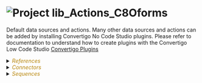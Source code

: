 
# ![](https://github.com/convertigo/convertigo/blob/develop/engine/src/com/twinsoft/convertigo/beans/core/images/project_color_16x16.png?raw=true "Project") lib_Actions_C8Oforms

Default data sources and actions. Many other data sources and actions can be added by installing Convertigo No Code Studio plugins. Please refer to documentation to understand how to create plugins with the Convertigo Low Code Studio <a href='https://doc.convertigo.com/documentation/latest/no-code-forms/creating-data-for-c8o-forms/' target='_blank'>Convertigo Plugins</a>

<details><summary><span style="color:DarkGoldenRod"><i>References</i></span></summary><blockquote><p>


## ![](https://github.com/convertigo/convertigo/blob/develop/engine/src/com/twinsoft/convertigo/beans/references/images/ProjectSchemaReference_16x16.png?raw=true "ProjectSchemaReference") C8Oforms


see [readme](https://github.com/convertigo/C8oForms/tree/hotfix/2.0.50.X#readme)
</p></blockquote></details>

<details><summary><span style="color:DarkGoldenRod"><i>Connectors</i></span></summary><blockquote><p>


<details><summary><b>c8oforms_forms_reponses_backup</b></summary><blockquote><p>


## ![](https://github.com/convertigo/convertigo/blob/develop/engine/src/com/twinsoft/convertigo/beans/connectors/images/fullsyncconnector_color_16x16.png?raw=true "FullSyncConnector") c8oforms_forms_reponses_backup



<details><summary><span style="color:DarkGoldenRod"><i>Transactions</i></span></summary><blockquote><p>


<details><summary><b>FormResponsesDocument</b></summary><blockquote><p>


### ![](https://github.com/convertigo/convertigo/blob/develop/engine/src/com/twinsoft/convertigo/beans/transactions/couchdb/images/postdocument_color_16x16.png?raw=true "PostDocumentTransaction") FormResponsesDocument



<span style="color:DarkGoldenRod">Variables</span>

<table>
<tr>
<th>
name
</th>
<th>
comment
</th>
</tr>
<tr>
<td>
<img src="https://github.com/convertigo/convertigo/blob/develop/engine/src/com/twinsoft/convertigo/beans/variables/images/variable_color_16x16.png?raw=true "  alt="RequestableVariable" >&nbsp;data
</td>
<td>

</td>
</tr>
<tr>
<td>
<img src="https://github.com/convertigo/convertigo/blob/develop/engine/src/com/twinsoft/convertigo/beans/variables/images/variable_color_16x16.png?raw=true "  alt="RequestableVariable" >&nbsp;parent
</td>
<td>

</td>
</tr>
</table>

</p></blockquote></details>

<details><summary><b>GetServerInfo</b></summary><blockquote><p>


### ![](https://github.com/convertigo/convertigo/blob/develop/engine/src/com/twinsoft/convertigo/beans/transactions/couchdb/images/getserverinfo_color_16x16.png?raw=true "GetServerInfoTransaction") GetServerInfo


</p></blockquote></details>

<details><summary><b>OriginalFormDocument</b></summary><blockquote><p>


### ![](https://github.com/convertigo/convertigo/blob/develop/engine/src/com/twinsoft/convertigo/beans/transactions/couchdb/images/postdocument_color_16x16.png?raw=true "PostDocumentTransaction") OriginalFormDocument



<span style="color:DarkGoldenRod">Variables</span>

<table>
<tr>
<th>
name
</th>
<th>
comment
</th>
</tr>
<tr>
<td>
<img src="https://github.com/convertigo/convertigo/blob/develop/engine/src/com/twinsoft/convertigo/beans/variables/images/variable_color_16x16.png?raw=true "  alt="RequestableVariable" >&nbsp;_id
</td>
<td>

</td>
</tr>
<tr>
<td>
<img src="https://github.com/convertigo/convertigo/blob/develop/engine/src/com/twinsoft/convertigo/beans/variables/images/variable_color_16x16.png?raw=true "  alt="RequestableVariable" >&nbsp;data
</td>
<td>

</td>
</tr>
</table>

</p></blockquote></details>
</p></blockquote></details>
</p></blockquote></details>

<details><summary><b>CNN</b></summary><blockquote><p>


## ![](https://github.com/convertigo/convertigo/blob/develop/engine/src/com/twinsoft/convertigo/beans/connectors/images/httpconnector_color_16x16.png?raw=true "HttpConnector") CNN



<details><summary><span style="color:DarkGoldenRod"><i>Transactions</i></span></summary><blockquote><p>


<details><summary><b>Default_transaction</b></summary><blockquote><p>


### ![](https://github.com/convertigo/convertigo/blob/develop/engine/src/com/twinsoft/convertigo/beans/transactions/images/httptransaction_color_16x16.png?raw=true "HttpTransaction") Default_transaction


</p></blockquote></details>

<details><summary><b>getNews</b></summary><blockquote><p>


### ![](https://github.com/convertigo/convertigo/blob/develop/engine/src/com/twinsoft/convertigo/beans/transactions/images/xmlhttptransaction_color_16x16.png?raw=true "XmlHttpTransaction") getNews


</p></blockquote></details>
</p></blockquote></details>
</p></blockquote></details>

<details><summary><b>SQL_mariadb</b></summary><blockquote><p>


## ![](https://github.com/convertigo/convertigo/blob/develop/engine/src/com/twinsoft/convertigo/beans/connectors/images/sqlconnector_color_16x16.png?raw=true "SqlConnector") SQL_mariadb



<details><summary><span style="color:DarkGoldenRod"><i>Transactions</i></span></summary><blockquote><p>


<details><summary><b>Default_transaction</b></summary><blockquote><p>


### ![](https://github.com/convertigo/convertigo/blob/develop/engine/src/com/twinsoft/convertigo/beans/transactions/images/sqltransaction_color_16x16.png?raw=true "SqlTransaction") Default_transaction


</p></blockquote></details>

<details><summary><b>get_responses_by_form</b></summary><blockquote><p>


### ![](https://github.com/convertigo/convertigo/blob/develop/engine/src/com/twinsoft/convertigo/beans/transactions/images/sqltransaction_color_16x16.png?raw=true "SqlTransaction") get_responses_by_form



<span style="color:DarkGoldenRod">Variables</span>

<table>
<tr>
<th>
name
</th>
<th>
comment
</th>
</tr>
<tr>
<td>
<img src="https://github.com/convertigo/convertigo/blob/develop/engine/src/com/twinsoft/convertigo/beans/variables/images/variable_color_16x16.png?raw=true "  alt="RequestableVariable" >&nbsp;sql_formID
</td>
<td>

</td>
</tr>
<tr>
<td>
<img src="https://github.com/convertigo/convertigo/blob/develop/engine/src/com/twinsoft/convertigo/beans/variables/images/variable_color_16x16.png?raw=true "  alt="RequestableVariable" >&nbsp;sql_TBName
</td>
<td>

</td>
</tr>
</table>

</p></blockquote></details>

<details><summary><b>saveResponse</b></summary><blockquote><p>


### ![](https://github.com/convertigo/convertigo/blob/develop/engine/src/com/twinsoft/convertigo/beans/transactions/images/sqltransaction_color_16x16.png?raw=true "SqlTransaction") saveResponse



<span style="color:DarkGoldenRod">Variables</span>

<table>
<tr>
<th>
name
</th>
<th>
comment
</th>
</tr>
<tr>
<td>
<img src="https://github.com/convertigo/convertigo/blob/develop/engine/src/com/twinsoft/convertigo/beans/variables/images/variable_color_16x16.png?raw=true "  alt="RequestableVariable" >&nbsp;response
</td>
<td>

</td>
</tr>
<tr>
<td>
<img src="https://github.com/convertigo/convertigo/blob/develop/engine/src/com/twinsoft/convertigo/beans/variables/images/variable_color_16x16.png?raw=true "  alt="RequestableVariable" >&nbsp;sql_DBName
</td>
<td>

</td>
</tr>
<tr>
<td>
<img src="https://github.com/convertigo/convertigo/blob/develop/engine/src/com/twinsoft/convertigo/beans/variables/images/variable_color_16x16.png?raw=true "  alt="RequestableVariable" >&nbsp;sql_TBColumns
</td>
<td>

</td>
</tr>
<tr>
<td>
<img src="https://github.com/convertigo/convertigo/blob/develop/engine/src/com/twinsoft/convertigo/beans/variables/images/variable_color_16x16.png?raw=true "  alt="RequestableVariable" >&nbsp;sql_TBResponses
</td>
<td>

</td>
</tr>
</table>

</p></blockquote></details>
</p></blockquote></details>
</p></blockquote></details>

<details><summary><b>void</b> : void connector, replace or don't use it</summary><blockquote><p>


## ![](https://github.com/convertigo/convertigo/blob/develop/engine/src/com/twinsoft/convertigo/beans/connectors/images/sqlconnector_color_16x16.png?raw=true "SqlConnector") void

void connector, replace or don't use it

<details><summary><span style="color:DarkGoldenRod"><i>Transactions</i></span></summary><blockquote><p>


### ![](https://github.com/convertigo/convertigo/blob/develop/engine/src/com/twinsoft/convertigo/beans/transactions/images/sqltransaction_color_16x16.png?raw=true "SqlTransaction") void

does nothing
</p></blockquote></details>
</p></blockquote></details>
</p></blockquote></details>

<details><summary><span style="color:DarkGoldenRod"><i>Sequences</i></span></summary><blockquote><p>


<details><summary><b>disabled_forms_insert_response_db</b> : Save responses to an external Database (demo)</summary><blockquote><p>


## ![](https://github.com/convertigo/convertigo/blob/develop/engine/src/com/twinsoft/convertigo/beans/sequences/images/genericsequence_color_16x16.png?raw=true "GenericSequence") disabled_forms_insert_response_db

Save responses to an external Database (demo).

<span style="color:DarkGoldenRod">Variables</span>

<table>
<tr>
<th>
name
</th>
<th>
comment
</th>
</tr>
<tr>
<td>
<img src="https://github.com/convertigo/convertigo/blob/develop/engine/src/com/twinsoft/convertigo/beans/variables/images/variable_color_16x16.png?raw=true "  alt="RequestableVariable" >&nbsp;doc
</td>
<td>

</td>
</tr>
<tr>
<td>
<img src="https://github.com/convertigo/convertigo/blob/develop/engine/src/com/twinsoft/convertigo/beans/variables/images/variable_color_16x16.png?raw=true "  alt="RequestableVariable" >&nbsp;forms_db_destination
</td>
<td>
Can be used to override SQL symbols
</td>
</tr>
<tr>
<td>
<img src="https://github.com/convertigo/convertigo/blob/develop/engine/src/com/twinsoft/convertigo/beans/variables/images/variable_color_16x16.png?raw=true "  alt="RequestableVariable" >&nbsp;forms_db_name
</td>
<td>
Database name created to store form responses
</td>
</tr>
<tr>
<td>
<img src="https://github.com/convertigo/convertigo/blob/develop/engine/src/com/twinsoft/convertigo/beans/variables/images/variable_color_16x16.png?raw=true "  alt="RequestableVariable" >&nbsp;forms_db_type
</td>
<td>
Database type. Supports "fs" or "mysql"
</td>
</tr>
<tr>
<td>
<img src="https://github.com/convertigo/convertigo/blob/develop/engine/src/com/twinsoft/convertigo/beans/variables/images/variable_color_16x16.png?raw=true "  alt="RequestableVariable" >&nbsp;originalDoc
</td>
<td>

</td>
</tr>
</table>

</p></blockquote></details>

<details><summary><b>disabled_forms_notify_response_by_mail_advanced</b> : <div class="en">Sends a <b>mail</b> when a new response is submitted</div></summary><blockquote><p>


## ![](https://github.com/convertigo/convertigo/blob/develop/engine/src/com/twinsoft/convertigo/beans/sequences/images/genericsequence_color_16x16.png?raw=true "GenericSequence") disabled_forms_notify_response_by_mail_advanced

<div class="en">Sends a <b>mail</b> when a new response is submitted</div>
<div class="fr">Envoie un <b>e-mail</b> lorsqu'une nouvelle réponse est soumise</div>
<div class="es">Envía un <b>correo</b> cuando se envía una nueva respuesta</div>
<div class="it">Invia una <b>mail</b> quando viene inviata una nuova risposta</div>

<span style="color:DarkGoldenRod">Variables</span>

<table>
<tr>
<th>
name
</th>
<th>
comment
</th>
</tr>
<tr>
<td>
<img src="https://github.com/convertigo/convertigo/blob/develop/engine/src/com/twinsoft/convertigo/beans/variables/images/variable_color_16x16.png?raw=true "  alt="RequestableVariable" >&nbsp;doc
</td>
<td>

</td>
</tr>
<tr>
<td>
<img src="https://github.com/convertigo/convertigo/blob/develop/engine/src/com/twinsoft/convertigo/beans/variables/images/variable_color_16x16.png?raw=true "  alt="RequestableVariable" >&nbsp;forms_mail_body
</td>
<td>
<div class="en">Email body (short string). || <i>(optional)</i></div>
<div class="fr">Corps de l'e-mail (chaîne courte). || <i>(optionnel)</i></div>
<div class="es">Cuerpo del correo electrónico (cadena corta). || <i>(opcional)</i></div>
<div class="it">Corpo dell'email (stringa breve). || <i>(facoltativo)</i></div>
</td>
</tr>
<tr>
<td>
<img src="https://github.com/convertigo/convertigo/blob/develop/engine/src/com/twinsoft/convertigo/beans/variables/images/variable_color_16x16.png?raw=true "  alt="RequestableVariable" >&nbsp;forms_mail_body_title
</td>
<td>
<div class="en">Mail body title (short string). || <i>(optional)</i></div>
<div class="fr">Titre du corps du message (chaîne courte). || <i>(optionnel)</i></div>
<div class="es">Título del cuerpo del correo (cadena corta). || <i>(opcional)</i></div>
<div class="it">Titolo del corpo della posta (stringa corta). || <i>(facoltativo)</i></div>
</td>
</tr>
<tr>
<td>
<img src="https://github.com/convertigo/convertigo/blob/develop/engine/src/com/twinsoft/convertigo/beans/variables/images/variable_color_16x16.png?raw=true "  alt="RequestableVariable" >&nbsp;forms_mail_logo
</td>
<td>
<div class="en">URL to a logo. || <i>(optional)</i></div>
<div class="fr">URL vers un logo. || <i>(optionnel)</i></div>
<div class="es">URL a un logotipo. || <i>(opcional)</i></div>
<div class="it">OURL di un logo. || <i>(facoltativo)</i> </div>
</td>
</tr>
<tr>
<td>
<img src="https://github.com/convertigo/convertigo/blob/develop/engine/src/com/twinsoft/convertigo/beans/variables/images/variable_color_16x16.png?raw=true "  alt="RequestableVariable" >&nbsp;forms_mail_notify_owner
</td>
<td>
<div class="en">This setting allows you to enable notification to the owner of the form. || <i>(optional)</i> <b> boolean</b> (<b>true</b> or <b>false</b>). <small>Default value is <b>false</b></small></div>
<div class="fr">Ce paramétre vous permets d'activer la notification au propriétaire du formulaire. || <i>(optionnel)</i> <b> booléen</b> (<b>true</b> ou <b>false</b>). <small>La valeur par défaut est <b>false</b></small></div>
<div class="es">Esta configuración le permite habilitar la notificación al propietario del formulario. || <i>(opcional)</i> <b> booleano</b> (<b>true</b> o <b>false</b>). <small>El valor predeterminado es <b>false</b></small></div>
<div class="it">Questa impostazione consente di abilitare la notifica al proprietario del modulo. || <i>(facoltativo)</i> <b> booleano</b> (<b>true</b> o <b>false</b>). <small>Il valore predefinito è <b>false</b></small></div>
</td>
</tr>
<tr>
<td>
<img src="https://github.com/convertigo/convertigo/blob/develop/engine/src/com/twinsoft/convertigo/beans/variables/images/variable_color_16x16.png?raw=true "  alt="RequestableVariable" >&nbsp;forms_mail_notify_sender
</td>
<td>
<div class="en">This setting allows you to activate the notification to the person who replied to the form. || <i>(optional)</i> <b> boolean</b> (<b>true</b> or <b>false</b>). <small>Default value is <b>false</b></small></div>
<div class="fr">Ce paramétre vous permets d'activer la notification à la personne qui a répondu au formulaire. || <i>(optionnel)</i> <b> booléen</b> (<b>true</b> ou <b>false</b>). <small>La valeur par défaut est <b>false</b></small></div>
<div class="es">Esta configuración le permite activar la notificación a la persona que respondió al formulario. || <i>(opcional)</i> <b> booleano</b> (<b>true</b> o <b>false</b>). <small>El valor predeterminado es <b>false</b></small></div>
<div class="it">Questa impostazione ti consente di attivare la notifica alla persona che ha risposto al modulo. || <i>(facoltativo)</i> <b> booleano</b> (<b>true</b> o <b>false</b>). <small>Il valore predefinito è <b>false</b></small></div>
</td>
</tr>
<tr>
<td>
<img src="https://github.com/convertigo/convertigo/blob/develop/engine/src/com/twinsoft/convertigo/beans/variables/images/variable_color_16x16.png?raw=true "  alt="RequestableVariable" >&nbsp;forms_mail_recipients_bcc
</td>
<td>
<div class="en">"Bcc" Mail recipients separated by comma or semicolon. || <i>(optional)</i></div>
<div class="fr">"Bcc" Destinataires du courrier séparés par une virgule ou un point-virgule. || <i>(optionnel)</i></div>
<div class="es">"Bcc" Destinatarios de correo separados por coma o punto y coma. || <i>(opcional)</i></div>
<div class="it">"Bcc" Destinatari di posta separati da virgola o punto e virgola. || <i>(facoltativo)</i></div>
</td>
</tr>
<tr>
<td>
<img src="https://github.com/convertigo/convertigo/blob/develop/engine/src/com/twinsoft/convertigo/beans/variables/images/variable_color_16x16.png?raw=true "  alt="RequestableVariable" >&nbsp;forms_mail_recipients_cc
</td>
<td>
<div class="en">"Cc" Mail recipients separated by comma or semicolon. || <i>(optional)</i></div>
<div class="fr">"Cc" Destinataires du courrier séparés par une virgule ou un point-virgule. || <i>(optionnel)</i></div>
<div class="es">"Cc" Destinatarios de correo separados por coma o punto y coma. || <i>(opcional)</i></div>
<div class="it">"Cc" Destinatari di posta separati da virgola o punto e virgola. || <i>(facoltativo)</i></div>
</td>
</tr>
<tr>
<td>
<img src="https://github.com/convertigo/convertigo/blob/develop/engine/src/com/twinsoft/convertigo/beans/variables/images/variable_color_16x16.png?raw=true "  alt="RequestableVariable" >&nbsp;forms_mail_recipients_to
</td>
<td>
<div class="en">"To" Mail recipients separated by comma or semicolon. || <i>(mandatory)</i></div>
<div class="fr">"À" Destinataires du courrier séparés par une virgule ou un point-virgule. || <i>(obligatoire)</i></div>
<div class="es">"To" Destinatarios de correo separados por coma o punto y coma. || <i>(obligatorio)</i></div>
<div class="it">"To" Destinatari di posta separati da virgola o punto e virgola. || <i>(obbligatorio)</i></div>
</td>
</tr>
<tr>
<td>
<img src="https://github.com/convertigo/convertigo/blob/develop/engine/src/com/twinsoft/convertigo/beans/variables/images/variable_color_16x16.png?raw=true "  alt="RequestableVariable" >&nbsp;forms_mail_sender
</td>
<td>
<div class="en">Email of sender for anonymous forms. If empty, we try to retrieve mail address from C8oForms account. || <i>(optional)</i></div>
<div class="fr">Courriel de l'expéditeur pour les formulaires anonymes. S'il est vide, nous essayons de récupérer l'adresse e-mail du compte C8oForms. || <i>(optionnel)</i></div>
<div class="es">Correo electrónico del remitente para formularios anónimos. Si está vacío, intentamos recuperar la dirección de correo de la cuenta de C8oForms. || <i>(opcional)</i></div>
<div class="it">Email del mittente per moduli anonimi. Se vuoto, proviamo a recuperare l'indirizzo e-mail dall'account C8oForms. || <i>(facoltativo)</i></div>
</td>
</tr>
<tr>
<td>
<img src="https://github.com/convertigo/convertigo/blob/develop/engine/src/com/twinsoft/convertigo/beans/variables/images/variable_color_16x16.png?raw=true "  alt="RequestableVariable" >&nbsp;forms_mail_subject
</td>
<td>
<div class="en">Email subject (short string). || <i>(optional)</i></div>
<div class="fr">Objet de l'e-mail (chaîne courte). || <i>(optionnel)</i></div>
<div class="es">Asunto del correo electrónico (cadena corta). || <i>(opcional)</i></div>
<div class="it">Oggetto dell'email (stringa breve). || <i>(facoltativo)</i></div>
</td>
</tr>
<tr>
<td>
<img src="https://github.com/convertigo/convertigo/blob/develop/engine/src/com/twinsoft/convertigo/beans/variables/images/variable_color_16x16.png?raw=true "  alt="RequestableVariable" >&nbsp;originalDoc
</td>
<td>

</td>
</tr>
</table>

</p></blockquote></details>

<details><summary><b>forms_delete_response</b> : The submitted form and its responses are deleted and no longer visible in the response viewer</summary><blockquote><p>


## ![](https://github.com/convertigo/convertigo/blob/develop/engine/src/com/twinsoft/convertigo/beans/sequences/images/genericsequence_color_16x16.png?raw=true "GenericSequence") forms_delete_response

The submitted form and its responses are deleted and no longer visible in the response viewer

<span style="color:DarkGoldenRod">Variables</span>

<table>
<tr>
<th>
name
</th>
<th>
comment
</th>
</tr>
<tr>
<td>
<img src="https://github.com/convertigo/convertigo/blob/develop/engine/src/com/twinsoft/convertigo/beans/variables/images/variable_color_16x16.png?raw=true "  alt="RequestableVariable" >&nbsp;doc
</td>
<td>

</td>
</tr>
<tr>
<td>
<img src="https://github.com/convertigo/convertigo/blob/develop/engine/src/com/twinsoft/convertigo/beans/variables/images/variable_color_16x16.png?raw=true "  alt="RequestableVariable" >&nbsp;originalDoc
</td>
<td>

</td>
</tr>
</table>

</p></blockquote></details>

<details><summary><b>forms_edit_field</b> : Allows you to modify the value of the field in the current response</summary><blockquote><p>


## ![](https://github.com/convertigo/convertigo/blob/develop/engine/src/com/twinsoft/convertigo/beans/sequences/images/genericsequence_color_16x16.png?raw=true "GenericSequence") forms_edit_field

Allows you to modify the value of the field in the current response

<span style="color:DarkGoldenRod">Variables</span>

<table>
<tr>
<th>
name
</th>
<th>
comment
</th>
</tr>
<tr>
<td>
<img src="https://github.com/convertigo/convertigo/blob/develop/engine/src/com/twinsoft/convertigo/beans/variables/images/variable_color_16x16.png?raw=true "  alt="RequestableVariable" >&nbsp;doc
</td>
<td>

</td>
</tr>
<tr>
<td>
<img src="https://github.com/convertigo/convertigo/blob/develop/engine/src/com/twinsoft/convertigo/beans/variables/images/variable_color_16x16.png?raw=true "  alt="RequestableVariable" >&nbsp;forms_input_field_name
</td>
<td>

</td>
</tr>
<tr>
<td>
<img src="https://github.com/convertigo/convertigo/blob/develop/engine/src/com/twinsoft/convertigo/beans/variables/images/variable_color_16x16.png?raw=true "  alt="RequestableVariable" >&nbsp;forms_input_field_value
</td>
<td>

</td>
</tr>
<tr>
<td>
<img src="https://github.com/convertigo/convertigo/blob/develop/engine/src/com/twinsoft/convertigo/beans/variables/images/variable_color_16x16.png?raw=true "  alt="RequestableVariable" >&nbsp;originalDoc
</td>
<td>

</td>
</tr>
</table>

</p></blockquote></details>

<details><summary><b>forms_fill_PDF</b> : Fills out a PDF form from the form responses using a template PDF file</summary><blockquote><p>


## ![](https://github.com/convertigo/convertigo/blob/develop/engine/src/com/twinsoft/convertigo/beans/sequences/images/genericsequence_color_16x16.png?raw=true "GenericSequence") forms_fill_PDF

Fills out a PDF form from the form responses using a template PDF file.

<span style="color:DarkGoldenRod">Variables</span>

<table>
<tr>
<th>
name
</th>
<th>
comment
</th>
</tr>
<tr>
<td>
<img src="https://github.com/convertigo/convertigo/blob/develop/engine/src/com/twinsoft/convertigo/beans/variables/images/variable_color_16x16.png?raw=true "  alt="RequestableVariable" >&nbsp;doc
</td>
<td>

</td>
</tr>
<tr>
<td>
<img src="https://github.com/convertigo/convertigo/blob/develop/engine/src/com/twinsoft/convertigo/beans/variables/images/variable_color_16x16.png?raw=true "  alt="RequestableVariable" >&nbsp;forms_input_pdf_path
</td>
<td>
Fill in the dynamic PDF file you want to use as a template. You can use for example <a href='https://www.pdfescape.com/open/' target='_blank'> PDFescape </a> to make your PDF dynamic, either from a new PDF or from 'an existing one. <br/> The name of the PDF fields must be identical to the technical identifiers of the fields in your form. <br/>Only the fields "input text", "checkbox", "date", "time", "camera", "group", "barcode", "signature", and "location" are supported. <Br / > For the checkboxes, each box of the PDF must have the technical name + "_1", + "_2" etc ...
</td>
</tr>
<tr>
<td>
<img src="https://github.com/convertigo/convertigo/blob/develop/engine/src/com/twinsoft/convertigo/beans/variables/images/variable_color_16x16.png?raw=true "  alt="RequestableVariable" >&nbsp;originalDoc
</td>
<td>

</td>
</tr>
</table>

</p></blockquote></details>

<details><summary><b>forms_notify_response_simple_by_mail_simple</b> : <div>Sends a <b>mail</b> when a new response is submitted</div></summary><blockquote><p>


## ![](https://github.com/convertigo/convertigo/blob/develop/engine/src/com/twinsoft/convertigo/beans/sequences/images/genericsequence_color_16x16.png?raw=true "GenericSequence") forms_notify_response_simple_by_mail_simple

<div>Sends a <b>mail</b> when a new response is submitted</div>

<span style="color:DarkGoldenRod">Variables</span>

<table>
<tr>
<th>
name
</th>
<th>
comment
</th>
</tr>
<tr>
<td>
<img src="https://github.com/convertigo/convertigo/blob/develop/engine/src/com/twinsoft/convertigo/beans/variables/images/variable_color_16x16.png?raw=true "  alt="RequestableVariable" >&nbsp;doc
</td>
<td>

</td>
</tr>
<tr>
<td>
<img src="https://github.com/convertigo/convertigo/blob/develop/engine/src/com/twinsoft/convertigo/beans/variables/images/variable_color_16x16.png?raw=true "  alt="RequestableVariable" >&nbsp;forms_mail_body
</td>
<td>
<div>Email body, the message you want to send to recipients.</div>
</td>
</tr>
<tr>
<td>
<img src="https://github.com/convertigo/convertigo/blob/develop/engine/src/com/twinsoft/convertigo/beans/variables/images/variable_color_16x16.png?raw=true "  alt="RequestableVariable" >&nbsp;forms_mail_logo
</td>
<td>
<div class="en">URL to a logo. || <i>(optional)</i></div>
<div class="fr">URL vers un logo. || <i>(optionnel)</i></div>
<div class="es">URL a un logotipo. || <i>(opcional)</i></div>
<div class="it">OURL di un logo. || <i>(facoltativo)</i> </div>
</td>
</tr>
<tr>
<td>
<img src="https://github.com/convertigo/convertigo/blob/develop/engine/src/com/twinsoft/convertigo/beans/variables/images/variable_color_16x16.png?raw=true "  alt="RequestableVariable" >&nbsp;forms_mail_recipients_bcc
</td>
<td>
<div>Mail <b>blind</b> recipients separated by comma or semicolon.</div>
</td>
</tr>
<tr>
<td>
<img src="https://github.com/convertigo/convertigo/blob/develop/engine/src/com/twinsoft/convertigo/beans/variables/images/variable_color_16x16.png?raw=true "  alt="RequestableVariable" >&nbsp;forms_mail_recipients_cc
</td>
<td>
<div>Mail <b>copy</b> recipients separated by comma or semicolon.</div>
</td>
</tr>
<tr>
<td>
<img src="https://github.com/convertigo/convertigo/blob/develop/engine/src/com/twinsoft/convertigo/beans/variables/images/variable_color_16x16.png?raw=true "  alt="RequestableVariable" >&nbsp;forms_mail_recipients_to
</td>
<td>
<div>Mail recipients separated by comma or semicolon. <i>(mandatory)</i></div>
</td>
</tr>
<tr>
<td>
<img src="https://github.com/convertigo/convertigo/blob/develop/engine/src/com/twinsoft/convertigo/beans/variables/images/variable_color_16x16.png?raw=true "  alt="RequestableVariable" >&nbsp;forms_mail_subject
</td>
<td>
<div>Email subject</div>
</td>
</tr>
<tr>
<td>
<img src="https://github.com/convertigo/convertigo/blob/develop/engine/src/com/twinsoft/convertigo/beans/variables/images/variable_color_16x16.png?raw=true "  alt="RequestableVariable" >&nbsp;forms_mail_summary
</td>
<td>
<div>Form summary, if value is <b>no</b>, the form summary will not be included into email.</div>
</td>
</tr>
<tr>
<td>
<img src="https://github.com/convertigo/convertigo/blob/develop/engine/src/com/twinsoft/convertigo/beans/variables/images/variable_color_16x16.png?raw=true "  alt="RequestableVariable" >&nbsp;originalDoc
</td>
<td>

</td>
</tr>
<tr>
<td>
<img src="https://github.com/convertigo/convertigo/blob/develop/engine/src/com/twinsoft/convertigo/beans/variables/images/variable_color_16x16.png?raw=true "  alt="RequestableVariable" >&nbsp;smtpAuthType
</td>
<td>

</td>
</tr>
<tr>
<td>
<img src="https://github.com/convertigo/convertigo/blob/develop/engine/src/com/twinsoft/convertigo/beans/variables/images/variable_color_16x16.png?raw=true "  alt="RequestableVariable" >&nbsp;smtpPassword
</td>
<td>

</td>
</tr>
<tr>
<td>
<img src="https://github.com/convertigo/convertigo/blob/develop/engine/src/com/twinsoft/convertigo/beans/variables/images/variable_color_16x16.png?raw=true "  alt="RequestableVariable" >&nbsp;smtpPort
</td>
<td>

</td>
</tr>
<tr>
<td>
<img src="https://github.com/convertigo/convertigo/blob/develop/engine/src/com/twinsoft/convertigo/beans/variables/images/variable_color_16x16.png?raw=true "  alt="RequestableVariable" >&nbsp;smtpServer
</td>
<td>

</td>
</tr>
<tr>
<td>
<img src="https://github.com/convertigo/convertigo/blob/develop/engine/src/com/twinsoft/convertigo/beans/variables/images/variable_color_16x16.png?raw=true "  alt="RequestableVariable" >&nbsp;smtpUsername
</td>
<td>

</td>
</tr>
<tr>
<td>
<img src="https://github.com/convertigo/convertigo/blob/develop/engine/src/com/twinsoft/convertigo/beans/variables/images/variable_color_16x16.png?raw=true "  alt="RequestableVariable" >&nbsp;sSender
</td>
<td>

</td>
</tr>
<tr>
<td>
<img src="https://github.com/convertigo/convertigo/blob/develop/engine/src/com/twinsoft/convertigo/beans/variables/images/variable_color_16x16.png?raw=true "  alt="RequestableVariable" >&nbsp;sslProtocols
</td>
<td>

</td>
</tr>
<tr>
<td>
<img src="https://github.com/convertigo/convertigo/blob/develop/engine/src/com/twinsoft/convertigo/beans/variables/images/variable_color_16x16.png?raw=true "  alt="RequestableVariable" >&nbsp;xslFilepath
</td>
<td>

</td>
</tr>
</table>

</p></blockquote></details>

<details><summary><b>formssource_CNN_News</b> : Demo data source</summary><blockquote><p>


## ![](https://github.com/convertigo/convertigo/blob/develop/engine/src/com/twinsoft/convertigo/beans/sequences/images/genericsequence_color_16x16.png?raw=true "GenericSequence") formssource_CNN_News

Demo data source. Just returns some news from CNN

<span style="color:DarkGoldenRod">Variables</span>

<table>
<tr>
<th>
name
</th>
<th>
comment
</th>
</tr>
<tr>
<td>
<img src="https://github.com/convertigo/convertigo/blob/develop/engine/src/com/twinsoft/convertigo/beans/variables/images/variable_color_16x16.png?raw=true "  alt="RequestableVariable" >&nbsp;model
</td>
<td>
if source is called with model == true, model must be returned
</td>
</tr>
</table>

</p></blockquote></details>

<details><summary><b>formssource_List_of_company_employees</b> : Returns a fake list of company employees</summary><blockquote><p>


## ![](https://github.com/convertigo/convertigo/blob/develop/engine/src/com/twinsoft/convertigo/beans/sequences/images/genericsequence_color_16x16.png?raw=true "GenericSequence") formssource_List_of_company_employees

Returns a fake list of company employees

<span style="color:DarkGoldenRod">Variables</span>

<table>
<tr>
<th>
name
</th>
<th>
comment
</th>
</tr>
<tr>
<td>
<img src="https://github.com/convertigo/convertigo/blob/develop/engine/src/com/twinsoft/convertigo/beans/variables/images/variable_color_16x16.png?raw=true "  alt="RequestableVariable" >&nbsp;forms_filter
</td>
<td>

</td>
</tr>
</table>

</p></blockquote></details>

<details><summary><b>formssource_List_of_Ships</b> : Returns a fake list of ships under construction</summary><blockquote><p>


## ![](https://github.com/convertigo/convertigo/blob/develop/engine/src/com/twinsoft/convertigo/beans/sequences/images/genericsequence_color_16x16.png?raw=true "GenericSequence") formssource_List_of_Ships

Returns a fake list of ships under construction

<span style="color:DarkGoldenRod">Variables</span>

<table>
<tr>
<th>
name
</th>
<th>
comment
</th>
</tr>
<tr>
<td>
<img src="https://github.com/convertigo/convertigo/blob/develop/engine/src/com/twinsoft/convertigo/beans/variables/images/variable_color_16x16.png?raw=true "  alt="RequestableVariable" >&nbsp;forms_filter
</td>
<td>

</td>
</tr>
</table>

</p></blockquote></details>

<details><summary><b>initSMTP</b></summary><blockquote><p>


## ![](https://github.com/convertigo/convertigo/blob/develop/engine/src/com/twinsoft/convertigo/beans/sequences/images/genericsequence_color_16x16.png?raw=true "GenericSequence") initSMTP


</p></blockquote></details>
</p></blockquote></details>
